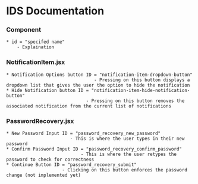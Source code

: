 # IDS Documentation  
### Component
    * id = "specifed name" 
        - Explaination
### NotificationItem.jsx
         
    * Notification Options button ID = "notification-item-dropdown-button" 
                                     - Pressing on this button displays a dropdown list that gives the user the option to hide the notification
    * Hide Notification button ID = "notification-item-hide-notification-button"
                                  - Pressing on this button removes the associated notification from the current list of notifications  

### PasswordRecovery.jsx
         
    * New Password Input ID = "password_recovery_new_password"
                            - This is where the user types in their new password
    * Confirm Password Input ID = "password_recovery_confirm_password"
                                - This is where the user retypes the password to check for correctness
    * Continue Button ID = "password_recovery_submit"
                         - Clicking on this button enforces the password change (not implemented yet)
                                
